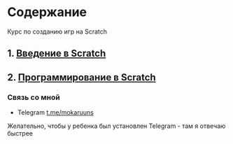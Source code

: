 # Содержание

Курс по созданию игр на Scratch

## 1. [Введение в Scratch](Scratch/1_Scratch_Intro/README.md)

## 2. [Программирование в Scratch](Scratch/2_Scratch_Intro_2/README.md)

### Связь со мной

- Telegram [t.me/mokaruuns](https://t.me/mokaruuns) 

Желательно, чтобы у ребенка был установлен Telegram - там я отвечаю быстрее